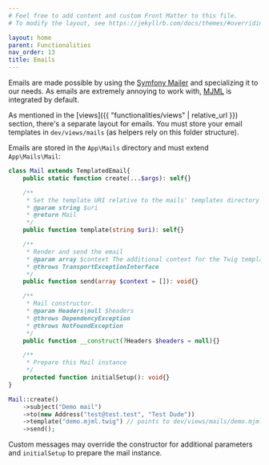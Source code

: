 ```yaml
---
# Feel free to add content and custom Front Matter to this file.
# To modify the layout, see https://jekyllrb.com/docs/themes/#overriding-theme-defaults

layout: home
parent: Functionalities
nav_order: 13
title: Emails
---
```


Emails are made possible by using the [Symfony Mailer](https://packagist.org/packages/symfony/mailer) and specializing it
to our needs. As emails are extremely annoying to work with, [MJML](https://mjml.io/documentation/) is integrated by default.

As mentioned in the [views]({{ "functionalities/views" | relative_url }}) section, there's a separate layout for emails.
You must store your email templates in `dev/views/mails` (as helpers rely on this folder structure).

Emails are stored in the `App\Mails` directory and must extend `App\Mails\Mail`:
```php
class Mail extends TemplatedEmail{
	public static function create(...$args): self{}

	/**
	 * Set the template URI relative to the mails' templates directory
	 * @param string $uri
	 * @return Mail
	 */
	public function template(string $uri): self{}

	/**
	 * Render and send the email
	 * @param array $context The additional context for the Twig template
	 * @throws TransportExceptionInterface
	 */
	public function send(array $context = []): void{}

	/**
	 * Mail constructor.
	 * @param Headers|null $headers
	 * @throws DependencyException
	 * @throws NotFoundException
	 */
	public function __construct(?Headers $headers = null){}

	/**
	 * Prepare this Mail instance
	 */
	protected function initialSetup(): void{}
}

Mail::create()
	->subject("Demo mail")
	->to(new Address("test@test.test", "Test Dude"))
	->template("demo.mjml.twig") // points to dev/views/mails/demo.mjml.twig
	->send();
```

Custom messages may override the constructor for additional parameters and `initialSetup` to prepare the mail instance.
